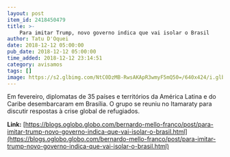 ```yaml
---
layout: post
item_id: 2418450479
title: >-
    Para imitar Trump, novo governo indica que vai isolar o Brasil
author: Tatu D'Oquei
date: 2018-12-12 05:00:00
pub_date: 2018-12-12 05:00:00
time_added: 2018-12-12 23:14:51
category: avisamos
tags: []
image: https://s2.glbimg.com/NtC0DzMB-RwsAKApR3wmyF5mQ50=/640x424/i.glbimg.com/og/ig/infoglobo1/f/original/2018/11/14/79875423_brasil_-_brasilia_-_bsb_-_pa_-_14-11-2018_-_pa_-_o_presidente_eleito_jair_bolsonaro_anuncia.jpg
---
```


Em fevereiro, diplomatas de 35 países e territórios da América Latina e do Caribe desembarcaram em Brasília. O grupo se reuniu no Itamaraty para discutir respostas à crise global de refugiados.

**Link:** [https://blogs.oglobo.globo.com/bernardo-mello-franco/post/para-imitar-trump-novo-governo-indica-que-vai-isolar-o-brasil.html](https://blogs.oglobo.globo.com/bernardo-mello-franco/post/para-imitar-trump-novo-governo-indica-que-vai-isolar-o-brasil.html)

